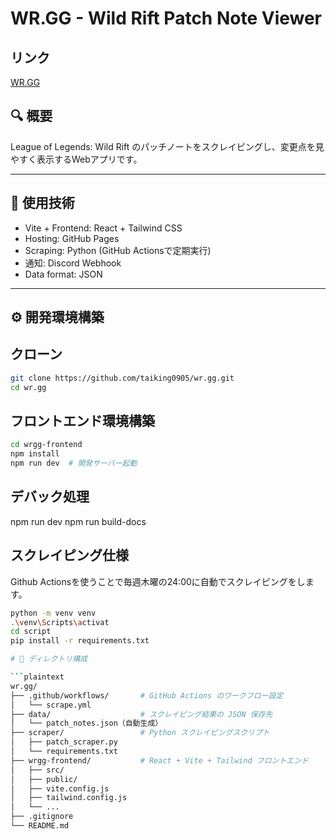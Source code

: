 # WR.GG - Wild Rift Patch Note Viewer
## リンク

[WR.GG](https://taiking0905.github.io/wr.gg/#/)

## 🔍 概要

League of Legends: Wild Rift のパッチノートをスクレイピングし、変更点を見やすく表示するWebアプリです。

---

## 🚀 使用技術

- Vite + Frontend: React + Tailwind CSS
- Hosting: GitHub Pages
- Scraping: Python (GitHub Actionsで定期実行)
- 通知: Discord Webhook
- Data format: JSON

---

## ⚙️ 開発環境構築
## クローン
```bash
git clone https://github.com/taiking0905/wr.gg.git
cd wr.gg
```
## フロントエンド環境構築
```bash
cd wrgg-frontend
npm install
npm run dev  # 開発サーバー起動 
```
## デバック処理 
npm run dev
npm run build-docs

## スクレイピング仕様
Github Actionsを使うことで毎週木曜の24:00に自動でスクレイピングをします。  
```bash
python -m venv venv
.\venv\Scripts\activat
cd script
pip install -r requirements.txt

# 📁 ディレクトリ構成

```plaintext
wr.gg/
├── .github/workflows/       # GitHub Actions のワークフロー設定
│   └── scrape.yml
├── data/                    # スクレイピング結果の JSON 保存先
│   └── patch_notes.json（自動生成）
├── scraper/                 # Python スクレイピングスクリプト
│   ├── patch_scraper.py
│   └── requirements.txt
├── wrgg-frontend/           # React + Vite + Tailwind フロントエンド
│   ├── src/
│   ├── public/
│   ├── vite.config.js
│   ├── tailwind.config.js
│   └── ...
├── .gitignore
└── README.md
```
